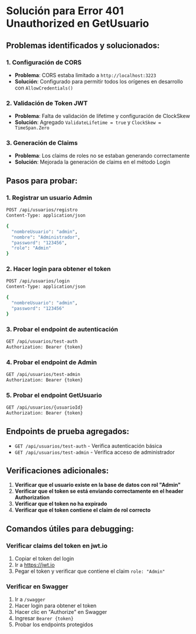 # Solución para Error 401 Unauthorized en GetUsuario

## Problemas identificados y solucionados:

### 1. Configuración de CORS
- **Problema**: CORS estaba limitado a `http://localhost:3223`
- **Solución**: Configurado para permitir todos los orígenes en desarrollo con `AllowCredentials()`

### 2. Validación de Token JWT
- **Problema**: Falta de validación de lifetime y configuración de ClockSkew
- **Solución**: Agregado `ValidateLifetime = true` y `ClockSkew = TimeSpan.Zero`

### 3. Generación de Claims
- **Problema**: Los claims de roles no se estaban generando correctamente
- **Solución**: Mejorada la generación de claims en el método Login

## Pasos para probar:

### 1. Registrar un usuario Admin
```bash
POST /api/usuarios/registro
Content-Type: application/json

{
  "nombreUsuario": "admin",
  "nombre": "Administrador",
  "password": "123456",
  "role": "Admin"
}
```

### 2. Hacer login para obtener el token
```bash
POST /api/usuarios/login
Content-Type: application/json

{
  "nombreUsuario": "admin",
  "password": "123456"
}
```

### 3. Probar el endpoint de autenticación
```bash
GET /api/usuarios/test-auth
Authorization: Bearer {token}
```

### 4. Probar el endpoint de Admin
```bash
GET /api/usuarios/test-admin
Authorization: Bearer {token}
```

### 5. Probar el endpoint GetUsuario
```bash
GET /api/usuarios/{usuarioId}
Authorization: Bearer {token}
```

## Endpoints de prueba agregados:

- `GET /api/usuarios/test-auth` - Verifica autenticación básica
- `GET /api/usuarios/test-admin` - Verifica acceso de administrador

## Verificaciones adicionales:

1. **Verificar que el usuario existe en la base de datos con rol "Admin"**
2. **Verificar que el token se está enviando correctamente en el header Authorization**
3. **Verificar que el token no ha expirado**
4. **Verificar que el token contiene el claim de rol correcto**

## Comandos útiles para debugging:

### Verificar claims del token en jwt.io
1. Copiar el token del login
2. Ir a https://jwt.io
3. Pegar el token y verificar que contiene el claim `role: "Admin"`

### Verificar en Swagger
1. Ir a `/swagger`
2. Hacer login para obtener el token
3. Hacer clic en "Authorize" en Swagger
4. Ingresar `Bearer {token}`
5. Probar los endpoints protegidos 